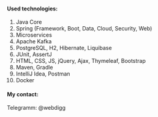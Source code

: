 #### Used technologies:
1. Java Core
2. Spring (Framework, Boot, Data, Cloud, Security, Web)
3. Microservices
4. Apache Kafka
5. PostgreSQL, H2, Hibernate, Liquibase
6. JUnit, AssertJ
7. HTML, CSS, JS, jQuery, Ajax, Thymeleaf, Bootstrap
8. Maven, Gradle
9. IntelliJ Idea, Postman
10. Docker

#### My contact:
Telegramm: @webdigg

<!--
**ftptpf/ftptpf** is a ✨ _special_ ✨ repository because its `README.md` (this file) appears on your GitHub profile.

Here are some ideas to get you started:

- 🔭 I’m currently working on ...
- 🌱 I’m currently learning ...
- 👯 I’m looking to collaborate on ...
- 🤔 I’m looking for help with ...
- 💬 Ask me about ...
- 📫 How to reach me: ...
- 😄 Pronouns: ...
- ⚡ Fun fact: ...
-->
